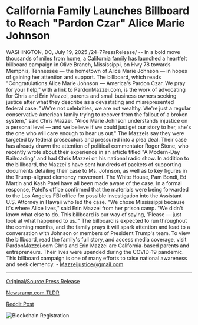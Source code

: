 # California Family Launches Billboard to Reach "Pardon Czar" Alice Marie Johnson

WASHINGTON, DC, July 19, 2025 /24-7PressRelease/ -- In a bold move thousands of miles from home, a California family has launched a heartfelt billboard campaign in Olive Branch, Mississippi, on Hwy 78 towards Memphis, Tennessee — the hometown of Alice Marie Johnson — in hopes of gaining her attention and support.  The billboard, which reads "Congratulations Alice Marie Johnson — America's Pardon Czar. We pray for your help," with a link to PardonMazzei.com, is the work of advocating for Chris and Erin Mazzei, parents and small business owners seeking justice after what they describe as a devastating and misrepresented federal case.  "We're not celebrities, we are not wealthy. We're just a regular conservative American family trying to recover from the fallout of a broken system," said Chris Mazzei. "Alice Marie Johnson understands injustice on a personal level — and we believe if we could just get our story to her, she's the one who will care enough to hear us out."  The Mazzeis say they were targeted by federal prosecutors and pressured into a plea deal. Their case has already drawn the attention of political commentator Roger Stone, who recently wrote about their experience in an article titled "A Modern-Day Railroading" and had Chris Mazzei on his national radio show.  In addition to the billboard, the Mazzei's have sent hundreds of packets of supporting documents detailing their case to Ms. Johnson, as well as to key figures in the Trump-aligned clemency movement. The White House, Pam Bondi, Ed Martin and Kash Patel have all been made aware of the case. In a formal response, Patel's office confirmed that the materials were being forwarded to the Los Angeles FBI office for possible investigation into the Assistant U.S. Attorney in Hawaii who led the case.  "We chose Mississippi because it's where Alice lives," said Erin Mazzei from her prison camp. "We didn't know what else to do. This billboard is our way of saying, 'Please — just look at what happened to us.'"  The billboard is expected to run throughout the coming months, and the family prays it will spark attention and lead to a conversation with Johnson or members of President Trump's team.  To view the billboard, read the family's full story, and access media coverage, visit PardonMazzei.com  Chris and Erin Mazzei are California-based parents and entrepreneurs. Their lives were upended during the COVID-19 pandemic. This billboard campaign is one of many efforts to raise national awareness and seek clemency. - Mazzeijustice@gmail.com 

---

[Original/Source Press Release](https://www.24-7pressrelease.com/press-release/525028/california-family-launches-billboard-to-reach-pardon-czar-alice-marie-johnson)
                    

[Newsramp.com TLDR](https://newsramp.com/curated-news/california-family-s-billboard-plea-for-justice-in-mississippi/618c79f5b92fd6e8fe02f14e452c56a9) 

 



[Reddit Post](https://www.reddit.com/r/newsramp/comments/1m3py46/california_familys_billboard_plea_for_justice_in/) 



![Blockchain Registration](https://cdn.newsramp.app/24-7PressRelease/qrcode/257/19/chefPkKb.webp)